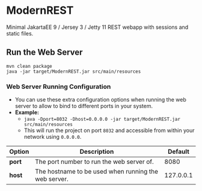 # ModernREST

Minimal JakartaEE 9 / Jersey 3 / Jetty 11 REST webapp with sessions and static files.

## Run the Web Server

```shell
mvn clean package
java -jar target/ModernREST.jar src/main/resources
```

### Web Server Running Configuration

- You can use these extra configuration options when running the web server to allow to bind to different ports in your system.
- **Example:**
  - `java -Dport=8032 -Dhost=0.0.0.0 -jar target/ModernREST.jar src/main/resources`
  - This will run the project on port `8032` and accessible from within your network using `0.0.0.0`.

| Option   | Description                                          | Default   |
|----------|------------------------------------------------------|-----------|
| **port** | The port number to run the web server of.            | 8080      |
| **host** | The hostname to be used when running the web server. | 127.0.0.1 |
